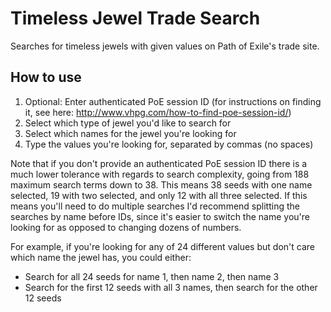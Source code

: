 # Timeless Jewel Trade Search
Searches for timeless jewels with given values on Path of Exile's trade site.

## How to use
1. Optional: Enter authenticated PoE session ID (for instructions on finding it, see here: http://www.vhpg.com/how-to-find-poe-session-id/)
2. Select which type of jewel you'd like to search for
3. Select which names for the jewel you're looking for
4. Type the values you're looking for, separated by commas (no spaces)

Note that if you don't provide an authenticated PoE session ID there is a much lower tolerance with regards to search complexity, going from 188 maximum search terms down to 38. This means 38 seeds with one name selected, 19 with two selected, and only 12 with all three selected. If this means you'll need to do multiple searches I'd recommend splitting the searches by name before IDs, since it's easier to switch the name you're looking for as opposed to changing dozens of numbers.

For example, if you're looking for any of 24 different values but don't care which name the jewel has, you could either:
- Search for all 24 seeds for name 1, then name 2, then name 3
- Search for the first 12 seeds with all 3 names, then search for the other 12 seeds
